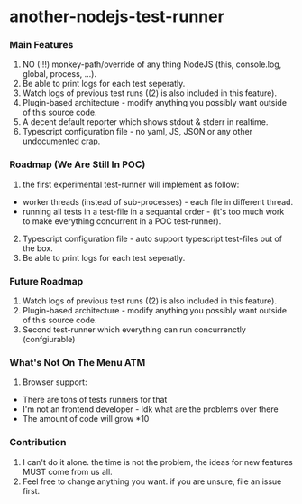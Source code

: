 # another-nodejs-test-runner

### Main Features

1. NO (!!!) monkey-path/override of any thing NodeJS (this, console.log, global, process, ...).
2. Be able to print logs for each test seperatly.
3. Watch logs of previous test runs ((2) is also included in this feature).
4. Plugin-based architecture - modify anything you possibly want outside of this source code.
5. A decent default reporter which shows stdout & stderr in realtime.
6. Typescript configuration file - no yaml, JS, JSON or any other undocumented crap.

### Roadmap (We Are Still In POC)

1. the first experimental test-runner will implement as follow:

- worker threads (instead of sub-processes) - each file in different thread.
- running all tests in a test-file in a sequantal order - (it's too much work to make everything concurrent in a POC test-runner).

2. Typescript configuration file - auto support typescript test-files out of the box.
3. Be able to print logs for each test seperatly.

### Future Roadmap

1. Watch logs of previous test runs ((2) is also included in this feature).
2. Plugin-based architecture - modify anything you possibly want outside of this source code.
3. Second test-runner which everything can run concurrenctly (confgiurable)

### What's Not On The Menu ATM

1. Browser support:

- There are tons of tests runners for that
- I'm not an frontend developer - Idk what are the problems over there
- The amount of code will grow \*10

### Contribution

1. I can't do it alone. the time is not the problem, the ideas for new features MUST come from us all.
2. Feel free to change anything you want. if you are unsure, file an issue first.
